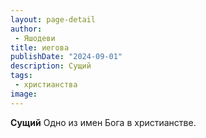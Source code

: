 ```yaml
---
layout: page-detail
author:
 - Яшодеви
title: иегова
publishDate: "2024-09-01"
description: Сущий
tags:
 - христианства
image: 
---
```


__Сущий__
Одно из имен Бога в христианстве.


